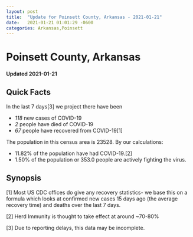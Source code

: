 ```yaml
---
layout: post
title:  "Update for Poinsett County, Arkansas - 2021-01-21"
date:   2021-01-21 01:01:29 -0600
categories: Arkansas,Poinsett
---
```


# Poinsett County, Arkansas
#### Updated 2021-01-21

## Quick Facts

In the last 7 days[3] we project there have been
- *118* new cases of COVID-19
- *2* people have died of COVID-19
- *67* people have recovered from COVID-19[1]

The population in this census area is 23528. By our calculations:
- 11.82% of the population have had COVID-19.[2]
- 1.50% of the population or 353.0 people are actively fighting the virus.

## Synopsis




[1] Most US CDC offices do give any recovery statistics- we base this on a formula which looks at confirmed new cases
15 days ago (the average recovery time) and deaths over the last 7 days.

[2] Herd Immunity is thought to take effect at around ~70-80%

[3] Due to reporting delays, this data may be incomplete.
 
    